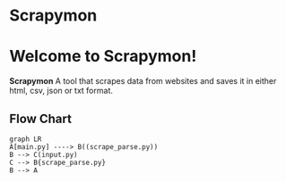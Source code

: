 # Scrapymon
# Welcome to Scrapymon!

 **Scrapymon**
A tool that scrapes data from websites and saves it in either html, csv, json or txt format.




## Flow Chart 

```mermaid
graph LR
A[main.py] ----> B((scrape_parse.py))
B --> C(input.py)
C --> B{scrape_parse.py}
B --> A


```
